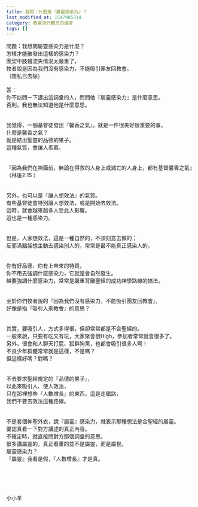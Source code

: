 ```yaml
---
title: 發問：什麼是『屬靈感染力』？
last_modified_at: 1547985314
category: 教會流行觀念的偏差
tags: []
---
```


問題：我想問屬靈感染力是什麼？<br>怎樣才能散發出這樣的感染力？ <br>團契中肢體流失情況太嚴重了，<br>牧者說是因為我們沒有感染力，不能吸引團友回教會。<br>（隱私已去除）<br><!--more--><br>答：<br>你不妨問一下講出這詞彙的人，問問他『屬靈感染力』是什麼意思。<br>否則，我也無法知道他是什麼意思。<br> <br><br>我覺得，一個基督徒發出『馨香之氣』，就是一件很美好很重要的事。<br>什麼是馨香之氣？<br>就是結出聖靈的品德的果子。<br>這種氣質，會讓人羨慕。<br><br><br>『因為我們在神面前，無論在得救的人身上或滅亡的人身上，都有基督馨香之氣』<br>（林後2:15 ）<br><br><br>另外，也可以是『讓人想效法』的氣質。<br>有些基督徒會特別讓人想效法，或是開始去效法。<br>這時，就會越來越多人受此人影響。<br>這也是一種感染力。<br><br><br>但是，人家想效法，這是一種自然的，不須刻意去做的；<br>反而滿腦袋想主動去感染別人的，常常是最不能真正感染人的。<br><br><br>你有好品德、你有上帝來的特質，<br>你不用去強調什麼感染力，它就是會自然發生。<br>越要強調什麼感染力，常常是嚴重背離聖經的成功神學路線的搞法。<br><br><br>至於你們牧者說的『因為我們沒有感染力，不能吸引團友回教會』，<br>好像是指『吸引人來教會』的意思？<br> <br><br>其實，要吸引人，方式多得很，但卻常常都是不合聖經的。<br>一般來說，只要有吃又有玩，大家聚會很High，參加者常常就會很多了。<br>另外，很會和人聊天打屁、狐群狗黨，也都會吸引很多人啊！<br>不良少年群體常常就是這樣，不是嗎？<br>但這樣好嗎？對嗎？<br><br><br>不去要求聖經規定的『品德的果子』，<br>以此來吸引人、使人效法，<br>只在那裡想些『人數增長』的東西，這是走錯路，<br>我們不要去效法這種路線。<br> <br><br>不是套個神聖外衣，說『屬靈』感染力，就表示那種想法是合聖經的屬靈。<br>要認真看一下對方講述的真正內容。<br>不確定時，就直接問對方那個詞彙的意思。<br>很多講屬靈的，真正看重的並不是屬靈，而是屬世。<br>屬靈感染力？<br>『屬靈』我看是假，『人數增長』才是真。<br><br><br><br><br><br>小小羊<br><br><br><br><br>
